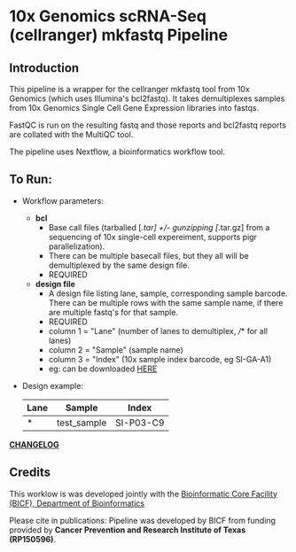 10x Genomics scRNA-Seq (cellranger) mkfastq Pipeline
====================================================

Introduction
------------

This pipeline is a wrapper for the cellranger mkfastq tool from 10x Genomics (which uses Illumina's bcl2fastq). It takes demultiplexes samples from 10x Genomics Single Cell Gene Expression libraries into fastqs.

FastQC is run on the resulting fastq and those reports and bcl2fastq reports are collated with the MultiQC tool.

The pipeline uses Nextflow, a bioinformatics workflow tool.

To Run:
-------

* Workflow parameters:
  * **bcl**
    * Base call files (tarballed [*.tar] +/- gunzipping [*.tar.gz] from a sequencing of 10x single-cell expereiment, supports pigr parallelization).
    * There can be multiple basecall files, but they all will be demultiplexed by the same design file.
    * REQUIRED
  * **design file**
    * A design file listing lane, sample, corresponding sample barcode. There can be multiple rows with the same sample name, if there are multiple fastq's for that sample.
    * REQUIRED
    * column 1 = "Lane" (number of lanes to demultiplex, */** for all lanes)
    * column 2 = "Sample" (sample name)
    * column 3 = "Index" (10x sample index barcode, eg SI-GA-A1)
    * eg: can be downloaded [HERE](https://git.biohpc.swmed.edu/BICF/Astrocyte/cellranger_mkfastq/blob/master/docs/design.csv)


* Design example:

    | Lane | Sample      | Index     |
    |------|-------------|-----------|
    | *    | test_sample | SI-P03-C9 |
    


[**CHANGELOG**](https://git.biohpc.swmed.edu/BICF/Astrocyte/cellranger_mkfastq/blob/master/CHANGELOG.md)

Credits
-------
This worklow is was developed jointly with the [Bioinformatic Core Facility (BICF), Department of Bioinformatics](http://www.utsouthwestern.edu/labs/bioinformatics/)


Please cite in publications: Pipeline was developed by BICF from funding provided by **Cancer Prevention and Research Institute of Texas (RP150596)**.

